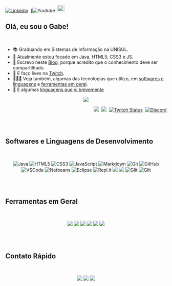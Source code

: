 [![Linkedin](https://img.shields.io/badge/-LinkedIn-blue?style=flat&logo=Linkedin&logoColor=white)](https://www.linkedin.com/in/gltm-jrsoftwaredeveloper/)&nbsp; [![Youtube](https://img.shields.io/badge/-YouTube-bb0000?style=flat&logo=YouTube&logoColor=white&link=https://www.youtube.com/channel/UC3i5QneYxOtgJUV0e1ZfQAQ/)&nbsp; 
[<img src="https://img.shields.io/github/followers/gabrielltmonteiro?label=follow&style=social" height="22" title="Follow me" />](https://github.com/gabrielltmonteiro)

<h2 id="1">Olá, eu sou o Gabe!</h2><br>

<ul>
  <li>📚 Graduando em Sistemas de Informação na UNISUL.</li>
  <li>🐗 Atualmente estou focado em Java, HTML5, CSS3 e JS.</li>
  <li>📝 Escrevo neste <a href="https://systemgang.blogspot.com" title="System_Gang">Blog</a>, porque acredito que o conhecimento deve ser compartilhado.</li>
  <li>🎥 E faço lives na <a href="https://www.twitch.tv/system_gang" title="Roxinha">Twitch</a>.</li>
  <li>👨🏾‍💻 Veja também, algumas das tecnologias que utilizo, em <a href="#2">softwares e linguagens</a> e <a href="#3">ferramentas em geral</a>.</li>
  <li>🌠 E algumas <a href="#4">linguagens que vi brevemente</a></li>
 </ul>



<p align="center"> 
  <a><img src="https://github-readme-stats.vercel.app/api?username=gabrielltmonteiro&show_icons=true&theme=bluewhite" /></a>
</p> 
<p align="right">
  <a href="https://systemgang.blogspot.com/"><img src="https://img.shields.io/twitter/url?color=orange&label=System_Gang&logo=blogger&logoColor=white&style=plastic&url=https%3A%2F%2Fsystemgang.blogspot.com"></a>&nbsp;
   <a href="https://senhordesenvolvedor.wordpress.com/"><img src="https://img.shields.io/twitter/url?color=white&label=Sr.%20Desenvolvedor&logo=wordpress&style=plastic&url=https%3A%2F%2Fsenhordesenvolvedor.wordpress.com%2F"></a>&nbsp;
   <a href="https://twitch.tv/system_gang"><img alt="Twitch Status" src="https://img.shields.io/twitch/status/system_gang?color=d60087&label=Live&logo=twitch&logoColor=white"></a>&nbsp;
   <a href="https://discord.gg/Bu78wBZ"><img alt="Discord" src="https://img.shields.io/discord/750976315880112189?color=green&label=Chat&logo=discord&logoColor=white"></a>
</p><br><br>

<h2 id="2">Softwares e Linguagens de Desenvolvimento</h2> <br>

<p align="center">
  <img src="https://img.shields.io/badge/java-%23ED8B00.svg?&style=for-the-badge&logo=java&logoColor=white" alt="Java" title="Java"/>
  <img src="https://img.shields.io/badge/html5%20-%23E34F26.svg?&style=for-the-badge&logo=html5&logoColor=white" alt="HTML5" title="HTML5"/>
  <img src="https://img.shields.io/badge/css3%20-%231572B6.svg?&style=for-the-badge&logo=css3&logoColor=white" alt="CSS3" title="CSS3"/>
  <img src="https://img.shields.io/badge/javascript%20-%23F7DF1E.svg?&style=for-the-badge&logo=javascript&logoColor=%23323330" alt="JavaScript" title="JavaScript"/>
  <img src="https://img.shields.io/badge/markdown-%23000000.svg?&style=for-the-badge&logo=markdown&logoColor=white" alt="Markdown" title="Markdown"/>
  <img src="https://img.shields.io/badge/git%20-%23F05033.svg?&style=for-the-badge&logo=git&logoColor=white" alt="Git" title="Git"/>
  <img src="https://img.shields.io/badge/github%20-%23121011.svg?&style=for-the-badge&logo=github&logoColor=white" alt="GitHub" title="GitHub"/>  
  <img src="https://img.shields.io/badge/-VSCode-007ACC?style=for-the-badge&logo=visual-studio-code&logoColor=white" alt="VSCode" title="VSCode"/>
  <img src="https://img.shields.io/badge/-Netbeans-42588f?style=for-the-badge&logo=netbeans-ide&logoColor=white" alt="Netbeans" title="Netbeans"/>
  <img src="https://img.shields.io/badge/-Eclipse-2C2255?style=for-the-badge&logo=eclipse&logoColor=white" alt="Eclipse" title="Eclipse"/> 
  <img src="https://img.shields.io/badge/repl.it%20-%23e8e6e8.svg?style=for-the-badge&logo=repl.it&logoColor=000" alt="Repl.it" title="Repl.it"/>
  <img src="https://img.shields.io/badge/blogger%20-%23ff5722.svg?&style=for-the-badge&logo=blogger&logoColor=white"/>
  <img src="https://img.shields.io/badge/wordpress%20-%2321759b.svg?&style=for-the-badge&logo=wordpress&logoColor=white"/>   
  <img src="https://img.shields.io/badge/glitch%20-%233333FF.svg?&style=for-the-badge&logo=glitch&logoColor=white" alt="Glit" title="Glit"/> 
  <img src="https://img.shields.io/badge/game%20maker%20-%233333FF.svg?&style=for-the-badge&logo=game-maker&logoColor=white" alt="Glit" title="Glit"/>                                                                                                                                          
</p><br><br>                                                                                                                                                    

<!--### Java                                                                                                                                                                                                                                                                                                                                                                                                                                                
Vi pela primeira vez na Unisul, no início de 2018 e além de concluir matérias como Algoritmo e Estrutura de Dados, fiz um curso com duração de 60 horas
-->    

<h2 id="3">Ferramentas em Geral</h2> <br> 
  
<p align="center"><!-- DroidCam, VoiceMeeter Banana e Audacity. -->
  <img src="https://img.shields.io/badge/Photoshop%20-%23000070.svg?&style=for-the-badge&logo=adobe%20photoshop&logoColor=white"/>  
  <img src="https://img.shields.io/badge/Fireworks%20-%23F7DF1E.svg?&style=for-the-badge&logo=adobe&logoColor=323330"/>
  <img src="https://img.shields.io/badge/Streamlabs%20-%231fe9c8.svg?&style=for-the-badge"/>
  <img src="https://img.shields.io/badge/OBS%20Studio-%23000.svg?&style=for-the-badge&logo=obs%20studio&logoColor=fff"/>
  <img src="https://img.shields.io/badge/trello%20-%2300b8ee.svg?&style=for-the-badge&logo=trello&logoColor=white"/>
  <img src="https://img.shields.io/badge/evernote%20-%233aae00.svg?&style=for-the-badge&logo=evernote&logoColor=ffffff"/>
</p><br><br>

<h2 id="4">Contato Rápido</h2> <br> 
  
<p align="center">
  <img src="https://img.shields.io/badge/programming%20language-%2300599C.svg?&style=for-the-badge&logo=c&logoColor=white"/>  
  <img src="https://img.shields.io/badge/php-%23777BB4.svg?&style=for-the-badge&logo=php&logoColor=white"/>
  <img src="https://img.shields.io/badge/python%20-%2314354C.svg?&style=for-the-badge&logo=python"/>
</p><br><br>

<!--<a name=“section”><a/>
--
<p align="center"> 
  <img src="https://github-readme-stats.vercel.app/api/top-langs/?username=gabrielltmonteiro&theme=blue-white"></img>
</p>
--
trabalhando em.. aprendendo a.. colaborando com.. procurando ajuda para.. me pergunte sobre.. me encontre.. fatos divertidos..
--
[//]: # "Markdown"
--
[Âncora Markdown](#ancora-markdown)          //Âncora Markdown
## Ancora Markdown 
[Âncora Markdown](#section)                  //Âncora Markdown & HTML
## <a name=“section”><a/> Âncora Markdown
<a href="#ancora">Âncora HTML</a>            //Âncora HTML
<h2 id="ancora">Âncora HTML</h2>
//<h2 name="ancora">Âncora HTML</h2>         //Funciona Também
-->
